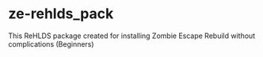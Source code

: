 # ze-rehlds_pack
This ReHLDS package created for installing Zombie Escape Rebuild without complications (Beginners)

